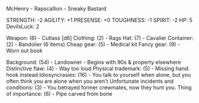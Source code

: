 McHenry - Rapscallion - Sneaky Bastard

STRENGTH: -2
AGILITY: +1
PRESENSE: +0
TOUGHNESS: -1
SPIRIT: -2
HP: 5
DevilsLuck: 2

Weapon: (6) - Cutlass [d6]
Clothing: (2) - Rags
Hat: (7) - Cavalier
Container: (2) - Bandolier (6 items)
Cheap gear: (5) - Medical kit
Fancy gear: (9) - Worn out book

Background: (54) - Landowner - Begins with 90s & property elsewhere
Distinctive flaw: (4) - Way too loud
Physical trademark: (5) - Missing hand: hook instead
Idiosyncrasies: (16) - You talk to yourself when alone, but you often think you are alone when you aren't
Unfortunate incidents and conditions: (3) - You betrayed former crewmates, now they hunt you.
Thing of importance: (6) - Pipe carved from bone
